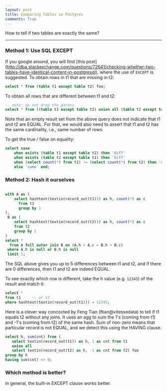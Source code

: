 ```yaml
---
layout: post
title: Comparing Tables in Postgres
comments: True
---
```


How to tell if two tables are exactly the same?

-----

### Method 1: Use SQL EXCEPT

If you google around, you will find 
[this post]
(http://dba.stackexchange.com/questions/72641/checking-whether-two-tables-have-identical-content-in-postgresql),
where the use of `EXCEPT` is suggested.  To obtain rows in t1 that are
missing in t2:

```sql
select * from (table t1 except table t2) foo;
```

To obtain all rows that are different between t1 and t2:

```sql
-- note: do not drop the parens
select * from ((table t1 except table t2) union all (table t2 except table t1)) foo;
```

Note that an empty result set from the above query does not indicate
that t1 and t2 are EQUAL. For that, we would also need to assert that
t1 and t2 has the same cardinality, i.e., same number of rows.

To get the true / false on equality:

```sql
select case
    when exists (table t1 except table t2) then 'diff'
    when exists (table t2 except table t1) then 'diff'
	when (select count(*) from t1) != (select count(*) from t2) then 'diff'
    else 'same' end;
```	


### Method 2: Hash it ourselves

```sql

with A as (
    select hashtext(textin(record_out(t1))) as h, count(*) as c
      from t1
      group by 1
),
 B as (
    select hashtext(textin(record_out(t2))) as h, count(*) as c
    from t2
    group by 1
)
select *
  from A full outer join B on (A.h + A.c = B.h + B.c)
 where A.h is null or B.h is null
 limit 5;

```

The SQL above gives you up to 5 differences between t1 and
t2, and if there are 0 differences, then t1 and t2 are indeed EQUAL.

To see exactly which row is different, take the h value
(e.g. `12345`) of the result and match it:

```sql
select *
from t1     -- or t2
where hashtext(textin(record_out(t1))) = 12345;

```

Here is a clever way concocted by Feng Tian (ftian@vitessedata) to tell if t1 equals t2 without
any joins. It uses an agg to sum the 1's (coming from t1) and -1's (coming from t2) of the 
same hash. Sum of non-zero means that particular record is not EQUAL, and we detect this 
using the HAVING clause.


```sql
select h, sum(cnt) from (
   select textin(record_out(t1)) as h, 1 as cnt from t1
   union all
   select textin(record_out(t2) as h, -1 as cnt from t2) foo
group by h 
having sum(cnt) <> 0;
```

### Which method is better?

In general, the built-in EXCEPT clause works better. 
